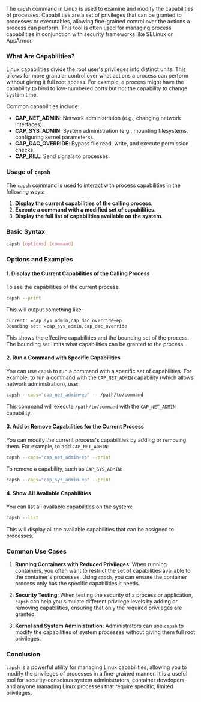 The `capsh` command in Linux is used to examine and modify the capabilities of processes. Capabilities are a set of privileges that can be granted to processes or executables, allowing fine-grained control over the actions a process can perform. This tool is often used for managing process capabilities in conjunction with security frameworks like SELinux or AppArmor.

### What Are Capabilities?

Linux capabilities divide the root user's privileges into distinct units. This allows for more granular control over what actions a process can perform without giving it full root access. For example, a process might have the capability to bind to low-numbered ports but not the capability to change system time.

Common capabilities include:

- **CAP_NET_ADMIN**: Network administration (e.g., changing network interfaces).
- **CAP_SYS_ADMIN**: System administration (e.g., mounting filesystems, configuring kernel parameters).
- **CAP_DAC_OVERRIDE**: Bypass file read, write, and execute permission checks.
- **CAP_KILL**: Send signals to processes.

### Usage of `capsh`

The `capsh` command is used to interact with process capabilities in the following ways:

1. **Display the current capabilities of the calling process**.
2. **Execute a command with a modified set of capabilities**.
3. **Display the full list of capabilities available on the system**.

### Basic Syntax

```bash
capsh [options] [command]
```

### Options and Examples

#### 1. **Display the Current Capabilities of the Calling Process**

To see the capabilities of the current process:

```bash
capsh --print
```

This will output something like:

```bash
Current: =cap_sys_admin,cap_dac_override+ep
Bounding set: =cap_sys_admin,cap_dac_override
```

This shows the effective capabilities and the bounding set of the process. The bounding set limits what capabilities can be granted to the process.

#### 2. **Run a Command with Specific Capabilities**

You can use `capsh` to run a command with a specific set of capabilities. For example, to run a command with the `CAP_NET_ADMIN` capability (which allows network administration), use:

```bash
capsh --caps="cap_net_admin+ep" -- /path/to/command
```

This command will execute `/path/to/command` with the `CAP_NET_ADMIN` capability.

#### 3. **Add or Remove Capabilities for the Current Process**

You can modify the current process's capabilities by adding or removing them. For example, to add `CAP_NET_ADMIN`:

```bash
capsh --caps="cap_net_admin+ep" --print
```

To remove a capability, such as `CAP_SYS_ADMIN`:

```bash
capsh --caps="cap_sys_admin-ep" --print
```

#### 4. **Show All Available Capabilities**

You can list all available capabilities on the system:

```bash
capsh --list
```

This will display all the available capabilities that can be assigned to processes.

### Common Use Cases

1. **Running Containers with Reduced Privileges**: When running containers, you often want to restrict the set of capabilities available to the container's processes. Using `capsh`, you can ensure the container process only has the specific capabilities it needs.

2. **Security Testing**: When testing the security of a process or application, `capsh` can help you simulate different privilege levels by adding or removing capabilities, ensuring that only the required privileges are granted.

3. **Kernel and System Administration**: Administrators can use `capsh` to modify the capabilities of system processes without giving them full root privileges.

### Conclusion

`capsh` is a powerful utility for managing Linux capabilities, allowing you to modify the privileges of processes in a fine-grained manner. It is a useful tool for security-conscious system administrators, container developers, and anyone managing Linux processes that require specific, limited privileges.

